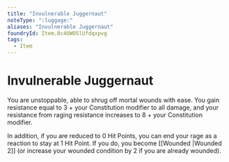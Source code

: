 ```yaml
---
title: "Invulnerable Juggernaut"
noteType: ":luggage:"
aliases: "Invulnerable Juggernaut"
foundryId: Item.0c4UWO5lUfdqxpvg
tags:
  - Item
---
```


# Invulnerable Juggernaut

You are unstoppable, able to shrug off mortal wounds with ease. You gain resistance equal to 3 + your Constitution modifier to all damage, and your resistance from raging resistance increases to 8 + your Constitution modifier.

In addition, if you are reduced to 0 Hit Points, you can end your rage as a reaction to stay at 1 Hit Point. If you do, you become [[Wounded |Wounded 2]] (or increase your wounded condition by 2 if you are already wounded).
